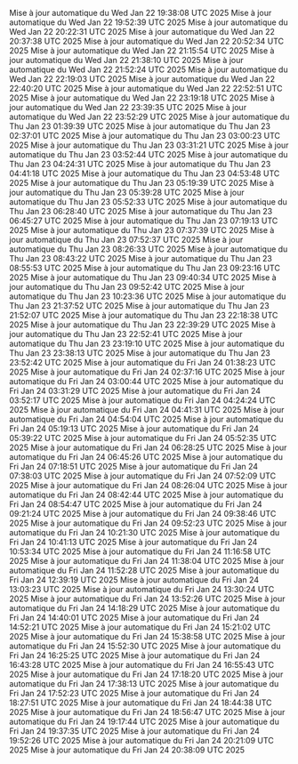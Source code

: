 Mise à jour automatique du Wed Jan 22 19:38:08 UTC 2025
Mise à jour automatique du Wed Jan 22 19:52:39 UTC 2025
Mise à jour automatique du Wed Jan 22 20:22:31 UTC 2025
Mise à jour automatique du Wed Jan 22 20:37:38 UTC 2025
Mise à jour automatique du Wed Jan 22 20:52:34 UTC 2025
Mise à jour automatique du Wed Jan 22 21:15:54 UTC 2025
Mise à jour automatique du Wed Jan 22 21:38:10 UTC 2025
Mise à jour automatique du Wed Jan 22 21:52:24 UTC 2025
Mise à jour automatique du Wed Jan 22 22:19:03 UTC 2025
Mise à jour automatique du Wed Jan 22 22:40:20 UTC 2025
Mise à jour automatique du Wed Jan 22 22:52:51 UTC 2025
Mise à jour automatique du Wed Jan 22 23:19:18 UTC 2025
Mise à jour automatique du Wed Jan 22 23:39:35 UTC 2025
Mise à jour automatique du Wed Jan 22 23:52:29 UTC 2025
Mise à jour automatique du Thu Jan 23 01:39:39 UTC 2025
Mise à jour automatique du Thu Jan 23 02:37:01 UTC 2025
Mise à jour automatique du Thu Jan 23 03:00:23 UTC 2025
Mise à jour automatique du Thu Jan 23 03:31:21 UTC 2025
Mise à jour automatique du Thu Jan 23 03:52:44 UTC 2025
Mise à jour automatique du Thu Jan 23 04:24:31 UTC 2025
Mise à jour automatique du Thu Jan 23 04:41:18 UTC 2025
Mise à jour automatique du Thu Jan 23 04:53:48 UTC 2025
Mise à jour automatique du Thu Jan 23 05:19:39 UTC 2025
Mise à jour automatique du Thu Jan 23 05:39:28 UTC 2025
Mise à jour automatique du Thu Jan 23 05:52:33 UTC 2025
Mise à jour automatique du Thu Jan 23 06:28:40 UTC 2025
Mise à jour automatique du Thu Jan 23 06:45:27 UTC 2025
Mise à jour automatique du Thu Jan 23 07:19:13 UTC 2025
Mise à jour automatique du Thu Jan 23 07:37:39 UTC 2025
Mise à jour automatique du Thu Jan 23 07:52:37 UTC 2025
Mise à jour automatique du Thu Jan 23 08:26:33 UTC 2025
Mise à jour automatique du Thu Jan 23 08:43:22 UTC 2025
Mise à jour automatique du Thu Jan 23 08:55:53 UTC 2025
Mise à jour automatique du Thu Jan 23 09:23:16 UTC 2025
Mise à jour automatique du Thu Jan 23 09:40:34 UTC 2025
Mise à jour automatique du Thu Jan 23 09:52:42 UTC 2025
Mise à jour automatique du Thu Jan 23 10:23:36 UTC 2025
Mise à jour automatique du Thu Jan 23 21:37:52 UTC 2025
Mise à jour automatique du Thu Jan 23 21:52:07 UTC 2025
Mise à jour automatique du Thu Jan 23 22:18:38 UTC 2025
Mise à jour automatique du Thu Jan 23 22:39:29 UTC 2025
Mise à jour automatique du Thu Jan 23 22:52:41 UTC 2025
Mise à jour automatique du Thu Jan 23 23:19:10 UTC 2025
Mise à jour automatique du Thu Jan 23 23:38:13 UTC 2025
Mise à jour automatique du Thu Jan 23 23:52:42 UTC 2025
Mise à jour automatique du Fri Jan 24 01:38:23 UTC 2025
Mise à jour automatique du Fri Jan 24 02:37:16 UTC 2025
Mise à jour automatique du Fri Jan 24 03:00:44 UTC 2025
Mise à jour automatique du Fri Jan 24 03:31:29 UTC 2025
Mise à jour automatique du Fri Jan 24 03:52:17 UTC 2025
Mise à jour automatique du Fri Jan 24 04:24:24 UTC 2025
Mise à jour automatique du Fri Jan 24 04:41:31 UTC 2025
Mise à jour automatique du Fri Jan 24 04:54:04 UTC 2025
Mise à jour automatique du Fri Jan 24 05:19:13 UTC 2025
Mise à jour automatique du Fri Jan 24 05:39:22 UTC 2025
Mise à jour automatique du Fri Jan 24 05:52:35 UTC 2025
Mise à jour automatique du Fri Jan 24 06:28:25 UTC 2025
Mise à jour automatique du Fri Jan 24 06:45:26 UTC 2025
Mise à jour automatique du Fri Jan 24 07:18:51 UTC 2025
Mise à jour automatique du Fri Jan 24 07:38:03 UTC 2025
Mise à jour automatique du Fri Jan 24 07:52:09 UTC 2025
Mise à jour automatique du Fri Jan 24 08:26:04 UTC 2025
Mise à jour automatique du Fri Jan 24 08:42:44 UTC 2025
Mise à jour automatique du Fri Jan 24 08:54:47 UTC 2025
Mise à jour automatique du Fri Jan 24 09:21:24 UTC 2025
Mise à jour automatique du Fri Jan 24 09:38:46 UTC 2025
Mise à jour automatique du Fri Jan 24 09:52:23 UTC 2025
Mise à jour automatique du Fri Jan 24 10:21:30 UTC 2025
Mise à jour automatique du Fri Jan 24 10:41:13 UTC 2025
Mise à jour automatique du Fri Jan 24 10:53:34 UTC 2025
Mise à jour automatique du Fri Jan 24 11:16:58 UTC 2025
Mise à jour automatique du Fri Jan 24 11:38:04 UTC 2025
Mise à jour automatique du Fri Jan 24 11:52:28 UTC 2025
Mise à jour automatique du Fri Jan 24 12:39:19 UTC 2025
Mise à jour automatique du Fri Jan 24 13:03:23 UTC 2025
Mise à jour automatique du Fri Jan 24 13:30:24 UTC 2025
Mise à jour automatique du Fri Jan 24 13:52:26 UTC 2025
Mise à jour automatique du Fri Jan 24 14:18:29 UTC 2025
Mise à jour automatique du Fri Jan 24 14:40:01 UTC 2025
Mise à jour automatique du Fri Jan 24 14:52:21 UTC 2025
Mise à jour automatique du Fri Jan 24 15:21:02 UTC 2025
Mise à jour automatique du Fri Jan 24 15:38:58 UTC 2025
Mise à jour automatique du Fri Jan 24 15:52:30 UTC 2025
Mise à jour automatique du Fri Jan 24 16:25:25 UTC 2025
Mise à jour automatique du Fri Jan 24 16:43:28 UTC 2025
Mise à jour automatique du Fri Jan 24 16:55:43 UTC 2025
Mise à jour automatique du Fri Jan 24 17:18:20 UTC 2025
Mise à jour automatique du Fri Jan 24 17:38:13 UTC 2025
Mise à jour automatique du Fri Jan 24 17:52:23 UTC 2025
Mise à jour automatique du Fri Jan 24 18:27:51 UTC 2025
Mise à jour automatique du Fri Jan 24 18:44:38 UTC 2025
Mise à jour automatique du Fri Jan 24 18:56:47 UTC 2025
Mise à jour automatique du Fri Jan 24 19:17:44 UTC 2025
Mise à jour automatique du Fri Jan 24 19:37:35 UTC 2025
Mise à jour automatique du Fri Jan 24 19:52:26 UTC 2025
Mise à jour automatique du Fri Jan 24 20:21:09 UTC 2025
Mise à jour automatique du Fri Jan 24 20:38:09 UTC 2025
